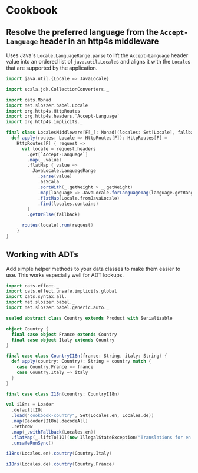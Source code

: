 # Cookbook

## Resolve the preferred language from the `Accept-Language` header in an http4s middleware

Uses Java's `Locale.LanguageRange.parse` to lift the `Accept-Language` header value into an ordered list of `java.util.Locale`s and aligns it with the `Locale`s that are supported by the application.

```scala mdoc
import java.util.{Locale => JavaLocale}

import scala.jdk.CollectionConverters._

import cats.Monad
import net.slozzer.babel.Locale
import org.http4s.HttpRoutes
import org.http4s.headers.`Accept-Language`
import org.http4s.implicits._

final class LocalesMiddleware[F[_]: Monad](locales: Set[Locale], fallback: Locale) {
  def apply(routes: Locale => HttpRoutes[F]): HttpRoutes[F] =
    HttpRoutes[F] { request =>
      val locale = request.headers
        .get[`Accept-Language`]
        .map(_.value)
        .flatMap { value =>
          JavaLocale.LanguageRange
            .parse(value)
            .asScala
            .sortWith(_.getWeight > _.getWeight)
            .map(language => JavaLocale.forLanguageTag(language.getRange))
            .flatMap(Locale.fromJavaLocale)
            .find(locales.contains)
        }
        .getOrElse(fallback)

      routes(locale).run(request)
    }
}
```

## Working with ADTs

Add simple helper methods to your data classes to make them easier to use. This works especially well for ADT lookups.

```scala mdoc:to-string
import cats.effect._
import cats.effect.unsafe.implicits.global
import cats.syntax.all._
import net.slozzer.babel._
import net.slozzer.babel.generic.auto._

sealed abstract class Country extends Product with Serializable

object Country {
  final case object France extends Country
  final case object Italy extends Country
}

final case class CountryI18n(france: String, italy: String) {
  def apply(country: Country): String = country match {
    case Country.France => france
    case Country.Italy => italy
  }
}

final case class I18n(country: CountryI18n)

val i18ns = Loader
  .default[IO]
  .load("cookbook-country", Set(Locales.en, Locales.de))
  .map(Decoder[I18n].decodeAll)
  .rethrow
  .map(_.withFallback(Locales.en))
  .flatMap(_.liftTo[IO](new IllegalStateException("Translations for en missing")))
  .unsafeRunSync()
```

```scala mdoc
i18ns(Locales.en).country(Country.Italy)
```

```scala mdoc
i18ns(Locales.de).country(Country.France)
```